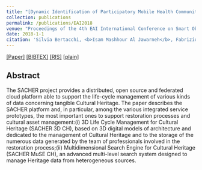 ```yaml
---
title: "[Dynamic Identification of Participatory Mobile Health Communities](https://link.springer.com/chapter/10.1007/978-3-319-67636-4_22)"
collection: publications
permalink: /publications/EAI2018
venue: "Proceedings of the 4th EAI International Conference on Smart Objects and Technologies for Social Good"
date: 2018-1-1
citation: 'Silvia Bertacchi, <b>Isam Mashhour Al Jawarneh</b>, Fabrizio Ivan Apollonio, Gianna Bertacchi, Michele Cancilla, Luca Foschini, Costantino Grana, Giuseppe Martuscelli, Rebecca Montanari'
---
```

[[Paper]](https://iris.unimore.it/retrieve/handle/11380/1169296/208313/SACHER_Project.pdf) [[BIBTEX]](http://IsamAljawarneh.github.io/files/bib/EAI2018.bib) [[RIS]](http://IsamAljawarneh.github.io/files/ris/EAI2018.ris) [[plain]](http://IsamAljawarneh.github.io/files/txt/EAI2018.txt) 



## Abstract
The SACHER project provides a distributed, open source and federated cloud platform able to support the life-cycle management of various kinds of data concerning tangible Cultural Heritage. The paper describes the SACHER platform and, in particular, among the various integrated service prototypes, the most important ones to support restoration processes and cultural asset management:(i) 3D Life Cycle Management for Cultural Heritage (SACHER 3D CH), based on 3D digital models of architecture and dedicated to the management of Cultural Heritage and to the storage of the numerous data generated by the team of professionals involved in the restoration process;(ii) Multidimensional Search Engine for Cultural Heritage (SACHER MuSE CH), an advanced multi-level search system designed to manage Heritage data from heterogeneous sources.
